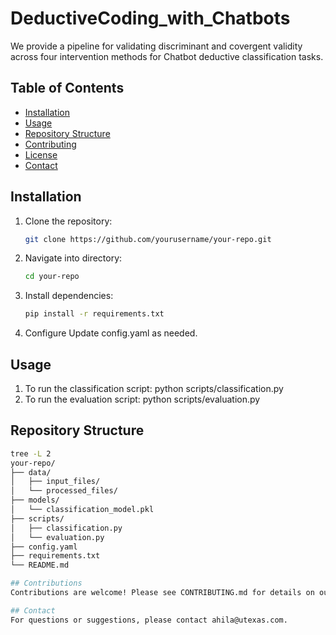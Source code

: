 # DeductiveCoding_with_Chatbots
We provide a pipeline for validating discriminant and covergent validity across four intervention methods for Chatbot deductive classification tasks.

## Table of Contents
- [Installation](#installation)
- [Usage](#usage)
- [Repository Structure](#repository-structure)
- [Contributing](#contributing)
- [License](#license)
- [Contact](#contact)

## Installation
1. Clone the repository:
   ```bash
   git clone https://github.com/yourusername/your-repo.git
2. Navigate into directory:
   ```bash
   cd your-repo
3. Install dependencies:
   ```bash
   pip install -r requirements.txt
4. Configure
   Update config.yaml as needed.  

## Usage
1. To run the classification script: 
python scripts/classification.py
2. To run the evaluation script: 
python scripts/evaluation.py 

## Repository Structure
```bash
tree -L 2
your-repo/
├── data/
│   ├── input_files/
│   └── processed_files/
├── models/
│   └── classification_model.pkl
├── scripts/
│   ├── classification.py
│   └── evaluation.py
├── config.yaml
├── requirements.txt
└── README.md

## Contributions 
Contributions are welcome! Please see CONTRIBUTING.md for details on our code of conduct and the process for submitting pull requests.

## Contact 
For questions or suggestions, please contact ahila@utexas.com.
